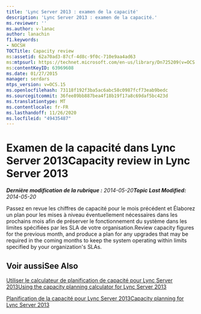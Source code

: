 ```yaml
---
title: 'Lync Server 2013 : examen de la capacité'
description: 'Lync Server 2013 : examen de la capacité.'
ms.reviewer: ''
ms.author: v-lanac
author: lanachin
f1.keywords:
- NOCSH
TOCTitle: Capacity review
ms:assetid: 62a70ad3-87cf-4d8c-9f0c-710e9aa4ad63
ms:mtpsurl: https://technet.microsoft.com/en-us/library/Dn725209(v=OCS.15)
ms:contentKeyID: 63969608
ms.date: 01/27/2015
manager: serdars
mtps_version: v=OCS.15
ms.openlocfilehash: 73118f192f3ba5ac6abc58c0987fcf73eab9bedc
ms.sourcegitcommit: 36fee89bb887bea4f18b19f17a8c69daf5bc423d
ms.translationtype: MT
ms.contentlocale: fr-FR
ms.lasthandoff: 11/26/2020
ms.locfileid: "49435487"
---
```

# <a name="capacity-review-in-lync-server-2013"></a><span data-ttu-id="e1b46-103">Examen de la capacité dans Lync Server 2013</span><span class="sxs-lookup"><span data-stu-id="e1b46-103">Capacity review in Lync Server 2013</span></span>

<div data-xmlns="http://www.w3.org/1999/xhtml">

<div class="topic" data-xmlns="http://www.w3.org/1999/xhtml" data-msxsl="urn:schemas-microsoft-com:xslt" data-cs="https://msdn.microsoft.com/">

<div data-asp="https://msdn2.microsoft.com/asp">



</div>

<div id="mainSection">

<div id="mainBody"><span data-ttu-id="e1b46-104">

<span> </span></span><span class="sxs-lookup"><span data-stu-id="e1b46-104">

<span> </span></span></span>

<span data-ttu-id="e1b46-105">_**Dernière modification de la rubrique :** 2014-05-20_</span><span class="sxs-lookup"><span data-stu-id="e1b46-105">_**Topic Last Modified:** 2014-05-20_</span></span>

<span data-ttu-id="e1b46-106">Passez en revue les chiffres de capacité pour le mois précédent et Élaborez un plan pour les mises à niveau éventuellement nécessaires dans les prochains mois afin de préserver le fonctionnement du système dans les limites spécifiées par les SLA de votre organisation.</span><span class="sxs-lookup"><span data-stu-id="e1b46-106">Review capacity figures for the previous month, and produce a plan for any upgrades that may be required in the coming months to keep the system operating within limits specified by your organization's SLAs.</span></span>

<div>

## <a name="see-also"></a><span data-ttu-id="e1b46-107">Voir aussi</span><span class="sxs-lookup"><span data-stu-id="e1b46-107">See Also</span></span>


[<span data-ttu-id="e1b46-108">Utiliser le calculateur de planification de capacité pour Lync Server 2013</span><span class="sxs-lookup"><span data-stu-id="e1b46-108">Using the capacity planning calculator for Lync Server 2013</span></span>](lync-server-2013-capacity-planning-calculator.md)  


[<span data-ttu-id="e1b46-109">Planification de la capacité pour Lync Server 2013</span><span class="sxs-lookup"><span data-stu-id="e1b46-109">Capacity planning for Lync Server 2013</span></span>](lync-server-2013-capacity-planning.md)  
  

<span data-ttu-id="e1b46-110"></div>

</div>

<span> </span>

</div>

</div>

</span><span class="sxs-lookup"><span data-stu-id="e1b46-110"></div>

</div>

<span> </span>

</div>

</div>

</span></span></div>

